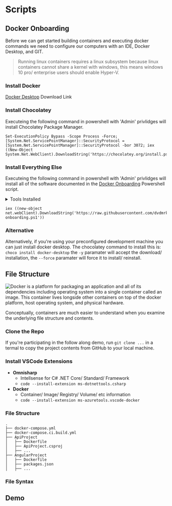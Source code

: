 # Scripts

## Docker Onboarding

Before we can get started building containers and executing docker commands we need to configure our computers with an IDE, Docker Desktop, and GIT. 

> Running linux containers requires a linux subsystem because linux containers cannot share a kernel with windows, this means windows 10 pro/ enterprise users should enable Hyper-V.

### Install Docker
[Docker Desktop](https://desktop.docker.com/win/stable/amd64/Docker%20Desktop%20Installer.exe) Download Link

### Install Chocolatey

Executeing the following command in powershell with 'Admin' privlidges will install Chocolatey Package Manager.

```
Set-ExecutionPolicy Bypass -Scope Process -Force; [System.Net.ServicePointManager]::SecurityProtocol = [System.Net.ServicePointManager]::SecurityProtocol -bor 3072; iex ((New-Object System.Net.WebClient).DownloadString('https://chocolatey.org/install.ps1'))
```

### Install Everything Else
Executeing the following command in powershell with 'Admin' privlidges will install all of the software documented in the [Docker Onboarding](https://github.com/dvdmrk/DockerPresentation/blob/main/Scripts/docker-onboarding.ps1) Powershell script.

<details>
<summary>Tools Installed</summary>

**Recomended**

- Node JS - Provided by docker image
- // Node Version Manager - Alternative to Node
- .NET Core SDK - Provided by docker image
- Git Bash - CLI for cloning demo repo

**Optional**

- Visual Studio Code - Any IDE will suffice
- SQL Server Management Studio - For connecting to SQL DB
- HeidiSQL - For connecting to PostgreSQL DB

**Unnecessary**

- MySQL Workbench - For connecting to MySQL DB

Visual Studio Code
</details>

```
iex ((new-object net.webClient).DownloadString('https://raw.githubusercontent.com/dvdmrk/DockerPresentation/main/Scripts/docker-onboarding.ps1'))
```

### Alternative

Alternatively, if you're using your preconfigured development machine you can just install docker desktop. The chocolatey command to install this is: `choco install docker-desktop` the `-y` paramater will accept the download/ installation, the `--force` paramater will force it to install/ reinstall.



## File Structure

![Docker is a platform for packaging an application and all of its dependencies including operating system into a single container called an image. This container lives longside other containers on top of the docker platform, host operating system, and physical hardware.](https://www.docker.com/sites/default/files/d8/2018-11/docker-containerized-appliction-blue-border_2.png "Docker Container Structure")

Conceptually, containers are much easier to understand when you examine the underlying file structure and contents.

### Clone the Repo

If you're participating in the follow along demo, run `git clone ...` in a termal to copy the project contents from GitHub to your local machine.

### Install VSCode Extensions

- **Omnisharp** 
  - Intellsense for C# .NET Core/ Standard/ Framework
  - `code --install-extension ms-dotnettools.csharp` 
- **Docker**
  - Container/ Image/ Registry/ Volume/ etc information
  - `code --install-extension ms-azuretools.vscode-docker`

### File Structure

```
.
├── docker-compose.yml
├── docker-compose.ci.build.yml
├── ApiProject
│   ├── Dockerfile
│   ├── ApiProject.csproj
│   ├── ...
├── AngularProject
│   ├── Dockerfile
│   ├── packages.json
│   ├── ...
```

### File Syntax


## Demo

